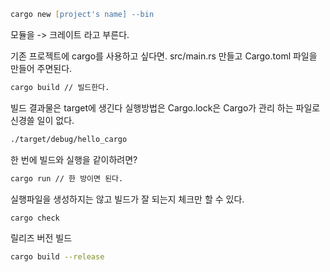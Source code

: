 ```zsh
cargo new [project's name] --bin
```

모듈을 -> 크레이트 라고 부른다.

기존 프로젝트에 cargo를 사용하고 싶다면.
src/main.rs 만들고 Cargo.toml 파일을 만들어 주면된다.

```zsh
cargo build // 빌드한다.
```

빌드 결과물은 target에 생긴다 실행방법은
Cargo.lock은 Cargo가 관리 하는 파일로 신경쓸 일이 없다.

```zsh
./target/debug/hello_cargo
```

한 번에 빌드와 실행을 같이하려면?

```zsh
cargo run // 한 방이면 된다.
```

실행파일을 생성하지는 않고 빌드가 잘 되는지 체크만 할 수 있다.

```zsh
cargo check
```

릴리즈 버전 빌드

```zsh
cargo build --release
```
